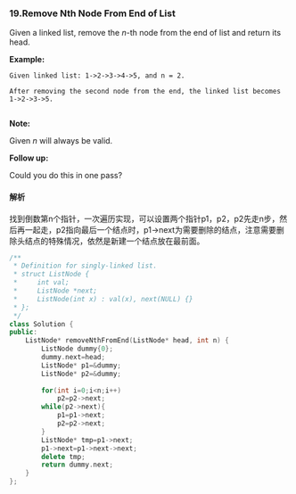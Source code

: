 ### 19.Remove Nth Node From End of List

Given a linked list, remove the *n*-th node from the end of list and return its head.

**Example:**

```
Given linked list: 1->2->3->4->5, and n = 2.

After removing the second node from the end, the linked list becomes 1->2->3->5.


```

**Note:**

Given *n* will always be valid.

**Follow up:**

Could you do this in one pass?

#### 解析

找到倒数第n个指针，一次遍历实现，可以设置两个指针p1，p2，p2先走n步，然后再一起走，p2指向最后一个结点时，p1->next为需要删除的结点，注意需要删除头结点的特殊情况，依然是新建一个结点放在最前面。

```cpp
/**
 * Definition for singly-linked list.
 * struct ListNode {
 *     int val;
 *     ListNode *next;
 *     ListNode(int x) : val(x), next(NULL) {}
 * };
 */
class Solution {
public:
    ListNode* removeNthFromEnd(ListNode* head, int n) {
        ListNode dummy{0};
        dummy.next=head;
        ListNode* p1=&dummy;
        ListNode* p2=&dummy;
        
        for(int i=0;i<n;i++)
            p2=p2->next;
        while(p2->next){
            p1=p1->next;
            p2=p2->next;
        }
        ListNode* tmp=p1->next;
        p1->next=p1->next->next;
        delete tmp;
        return dummy.next;
    }
};
```

